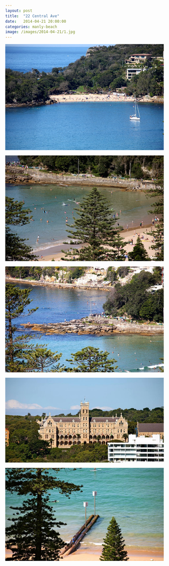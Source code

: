 ```yaml
---
layout: post
title:  "22 Central Ave"
date:   2014-04-21 20:00:00
categories: manly-beach
image: /images/2014-04-21/1.jpg
---
```

![](/images/2014-04-21/1.jpg)
<!--more-->

![](/images/2014-04-21/2.jpg)

![](/images/2014-04-21/3.jpg)

![](/images/2014-04-21/4.jpg)

![](/images/2014-04-21/5.jpg)
